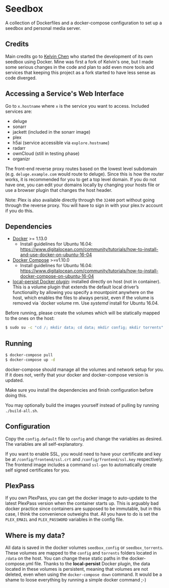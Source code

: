 # Seedbox
A collection of Dockerfiles and a docker-compose configuration to set up a
seedbox and personal media server.

## Credits
Main credits go to [Kelvin Chen](https://github.com/Kelvin-Chen/seedbox) who started the development of its own seedbox using Docker. Mine was first a fork of Kelvin's one, but I made some serious changes in the code and plan to add even more tools and services that keeping this project as a fork started to have less sense as code diverged.

## Accessing a Service's Web Interface
Go to `x.hostname` where `x` is the service you want to access.
Included services are:
- deluge
- sonarr
- jackett (included in the sonarr image)
- plex
- h5ai (service accessible via `explore.hostname`)
- radarr
- ownCloud (still in testing phase)
- organizr

The front-end reverse proxy routes based on the lowest level subdomain (e.g.
`deluge.example.com` would route to deluge). Since this is how the router
works, it is recommended for you to get a top level domain. If you do not have
one, you can edit your domains locally by changing your hosts file or use a
browser plugin that changes the host header.

Note: Plex is also available directly through the `32400` port without going
through the reverse proxy. You will have to sign in with your plex.tv account
if you do this.

## Dependencies
- [Docker](https://github.com/docker/docker) >= 1.13.0
    + Install guidelines for Ubuntu 16.04: https://www.digitalocean.com/community/tutorials/how-to-install-and-use-docker-on-ubuntu-16-04
- [Docker Compose](https://github.com/docker/compose) >=v1.10.0
    + Install guidelines for Ubuntu 16.04: https://www.digitalocean.com/community/tutorials/how-to-install-docker-compose-on-ubuntu-16-04
- [local-persist Docker plugin](https://github.com/CWSpear/local-persist): installed directly on host (not in container). This is a volume plugin that extends the default local driver’s functionality by allowing you specify a mountpoint anywhere on the host, which enables the files to always persist, even if the volume is removed via `docker volume rm. Use *systemd* install for Ubuntu 16.04.

Before running, please create the volumes which will be statically mapped to the ones on the host:
```sh
$ sudo su -c "cd /; mkdir data; cd data; mkdir config; mkdir torrents"
```

## Running
```sh
$ docker-compose pull
$ docker-compose up -d
```
docker-compose should manage all the volumes and network setup for you. If it
does not, verify that your docker and docker-compose version is updated.

Make sure you install the dependencies and finish configuration before doing
this.

You may optionally build the images yourself instead of pulling by running
`./build-all.sh`.

## Configuration
Copy the `config.default` file to `config` and change the variables as desired.
The variables are all self-explanatory.

If you want to enable SSL, you would need to have your certificate and key be
at `/config/frontend/ssl.crt` and `/config/frontend/ssl.key` respectively. The
frontend image includes a command `ssl-gen` to automatically create self signed
certificates for you.

## PlexPass
If you own PlexPass, you can get the docker image to auto-update to the latest
PlexPass version when the container starts up. This is arguably bad docker
practice since containers are supposed to be immutable, but in this case, I
think the convenience outweighs that. All you have to do is set the
`PLEX_EMAIL` and `PLEX_PASSWORD` variables in the config file.

## Where is my data?
All data is saved in the docker volumes `seedbox_config` or
`seedbox_torrents`.
These volumes are mapped to the `config` and `torrents` folders located in `/data` on the host. You can change these static paths in the docker-compose.yml file.
Thanks to the **local-persist** Docker plugin, the data located in these volumes is persistent, meaning that volumes are not deleted, even when using the ```docker-compose down``` command. It would be a shame to loose everything by running a simple docker command ;-)
